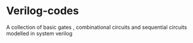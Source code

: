 # Verilog-codes
A collection of basic gates , combinational circuits and sequential circuits modelled in system verilog 
